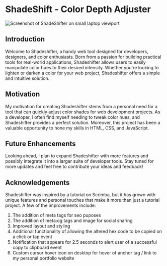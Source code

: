 # ShadeShift - Color Depth Adjuster


![Screenshot of ShadeShifter on small laptop viewport](../color-tool/assets/images/ShadeShift.png)

## Introduction

Welcome to Shadeshifter, a handy web tool designed for developers, designers, and color enthusiasts. Born from a passion for building practical tools for real-world applications, Shadeshifter allows users to easily manipulate color hues to their desired intensity. Whether you're looking to lighten or darken a color for your web project, Shadeshifter offers a simple and intuitive solution.

## Motivation

My motivation for creating Shadeshifter stems from a personal need for a tool that can quickly adjust color shades for web development projects. As a developer, I often find myself needing to tweak color hues, and Shadeshifter provides a perfect solution. Moreover, this project has been a valuable opportunity to hone my skills in HTML, CSS, and JavaScript.
## Future Enhancements

Looking ahead, I plan to expand Shadeshifter with more features and possibly integrate it into a larger suite of developer tools. Stay tuned for more updates and feel free to contribute your ideas and feedback!

## Acknowledgements

Shadeshifter was inspired by a tutorial on Scrimba, but it has grown with unique features and personal touches that make it more than just a tutorial project.
A few of the improvements include:

1. The addition of meta tags for seo puposes
2. The addition of meta:og tags and image for social sharing
3. Improved layout and styling
4. Additional functionality of allowing the altered hex code to be copied on a click or tap event
5. Notification that appears for 2.5 seconds to alert user of a successful copy to clipboard event
6. Custom cursor hover icon on desktop for hover of anchor tag / link to my personal portfolio website

